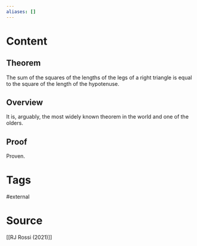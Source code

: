 ```yaml
---
aliases: []
---
```

# Content
## Theorem
The sum of the squares of the lengths of the legs of a right triangle is equal to the square of the length of the hypotenuse.

## Overview
It is, arguably, the most widely known theorem in the world and one of the olders.

## Proof
Proven.

# Tags
#external 

# Source
[[RJ Rossi (2021)]]